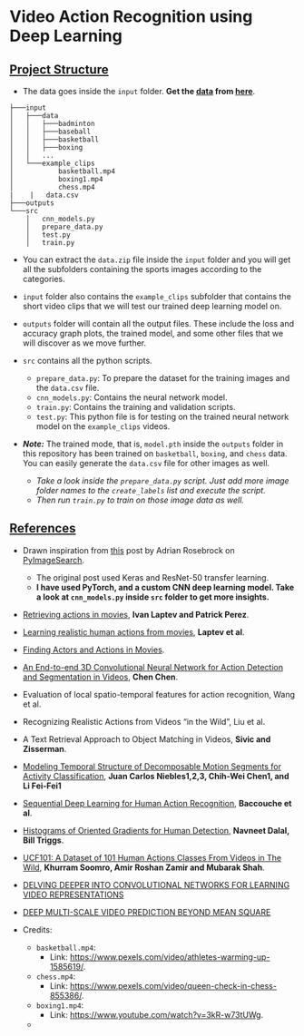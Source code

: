 # Video Action Recognition using Deep Learning





## <u>Project Structure</u>

* The data goes inside the `input` folder. **Get the [data](https://drive.google.com/file/d/107w498Ahs7hxuCAd8tEX0u33OQUYWq4Y/view) from [here](https://drive.google.com/file/d/107w498Ahs7hxuCAd8tEX0u33OQUYWq4Y/view)**.

```
├───input
│   ├───data
│   │   ├───badminton
│   │   ├───baseball
│   │   ├───basketball
│   │   ├───boxing
│   │   ...
│   └───example_clips
│           basketball.mp4
│           boxing1.mp4
│           chess.mp4
|    |   data.csv 
├───outputs
└───src
    │   cnn_models.py
    │   prepare_data.py
    │   test.py
    │   train.py
```

* You can extract the `data.zip` file inside the `input` folder and you will get all the subfolders containing the sports images according to the categories.
* `input` folder also contains the `example_clips` subfolder that contains the short video clips that we will test our trained deep learning model on.
* `outputs` folder will contain all the output files. These include the loss and accuracy graph plots, the trained model, and some other files that we will discover as we move further.
* `src` contains all the python scripts.
  - `prepare_data.py`: To prepare the dataset for the training images and the `data.csv` file.
  - `cnn_models.py`: Contains the neural network model.
  - `train.py`: Contains the training and validation scripts.
  - `test.py`: This python file is for testing on the trained neural network model on the `example_clips` videos.



* ***Note:*** The trained mode, that is, `model.pth` inside the `outputs` folder in this repository has been trained on `basketball`,  `boxing`, and `chess` data. You can easily generate the `data.csv` file for other images as well. 
  * *Take a look inside the `prepare_data.py` script. Just add more image folder names to the `create_labels` list and execute the script.*
  * *Then run `train.py` to train on those image data as well.*  



## <u>References</u>

* Drawn inspiration from [this](https://www.pyimagesearch.com/2019/07/15/video-classification-with-keras-and-deep-learning/) post by Adrian Rosebrock on [PyImageSearch](https://www.pyimagesearch.com/).
  * The original post used Keras and ResNet-50 transfer learning.
  * **I have used PyTorch, and a custom CNN deep learning model. Take a look at `cnn_models.py` inside `src` folder to get more insights.**

* [Retrieving actions in movies](http://www.irisa.fr/vista/Papers/2007_iccv_laptev.pdf), **Ivan Laptev and Patrick Perez**.
* [Learning realistic human actions from movies](https://www.irisa.fr/vista/Papers/2008_cvpr_laptev.pdf), **Laptev et al**.
* [Finding Actors and Actions in Movies](https://www.di.ens.fr/willow/research/actoraction/).
* [An End-to-end 3D Convolutional Neural Network for Action Detection and Segmentation in Videos](https://www.academia.edu/35318871/An_End-to-end_3D_Convolutional_Neural_Network_for_Action_Detection_and_Segmentation_in_Videos?email_work_card=title), **Chen Chen**.
* Evaluation of local spatio-temporal features for action recognition, Wang et al.         
* Recognizing Realistic Actions from Videos “in the Wild”, Liu et al. 
* A Text Retrieval Approach to Object Matching in Videos, **Sivic and Zisserman**. 
* [Modeling Temporal Structure of Decomposable Motion Segments for Activity Classification](https://www.researchgate.net/profile/Juan_Carlos_Niebles/publication/221304534_Modeling_Temporal_Structure_of_Decomposable_Motion_Segments_for_Activity_Classification/links/00b495304fe61c9551000000.pdf), **Juan Carlos Niebles1,2,3, Chih-Wei Chen1, and Li Fei-Fei1**
* [Sequential Deep Learning for Human Action Recognition](), **Baccouche et al**.
* [Histograms of Oriented Gradients for Human Detection,](https://hal.inria.fr/file/index/docid/548512/filename/hog_cvpr2005.pdf)  **Navneet Dalal, Bill Triggs**.
* [UCF101: A Dataset of 101 Human Actions Classes From Videos in The Wild](https://arxiv.org/pdf/1212.0402.pdf), **Khurram Soomro, Amir Roshan Zamir and Mubarak Shah**.
* [DELVING DEEPER INTO CONVOLUTIONAL NETWORKS FOR LEARNING VIDEO REPRESENTATIONS](https://arxiv.org/pdf/1511.06432v4.pdf)
* [DEEP MULTI-SCALE VIDEO PREDICTION BEYOND MEAN SQUARE ](https://arxiv.org/pdf/1511.05440v6.pdf)
* Credits:
  * `basketball.mp4`:
    * Link: https://www.pexels.com/video/athletes-warming-up-1585619/.
  * `chess.mp4`: 
    * Link: https://www.pexels.com/video/queen-check-in-chess-855386/.
  * `boxing1.mp4`: 
    * Link: https://www.youtube.com/watch?v=3kR-w73tUWg.
  * 

